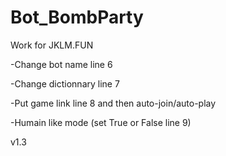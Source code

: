 # Bot_BombParty
Work for JKLM.FUN

-Change bot name line 6

-Change dictionnary line 7

-Put game link line 8 and then auto-join/auto-play

-Humain like mode (set True or False line 9)

v1.3
